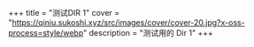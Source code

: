 +++
title = "测试DIR 1"
cover = "https://qiniu.sukoshi.xyz/src/images/cover/cover-20.jpg?x-oss-process=style/webp"
description = "测试用的 Dir 1"
+++
